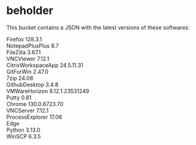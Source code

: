 # beholder
This bucket contains a JSON with the latest versions of these softwares:

Firefox            128.3.1          
NotepadPlusPlus    8.7              
FileZilla          3.67.1           
VNCViewer          7.12.1           
CitrixWorkspaceApp 24.5.11.31       
GitForWin          2.47.0           
7zip               24.08            
GithubDesktop      3.4.8            
VMWareHorizon      8.12.1.23531249  
Putty              0.81             
Chrome             130.0.6723.70    
VNCServer          7.12.1           
ProcessExplorer    17.06            
Edge                              
Python             3.13.0           
WinSCP             6.3.5            



